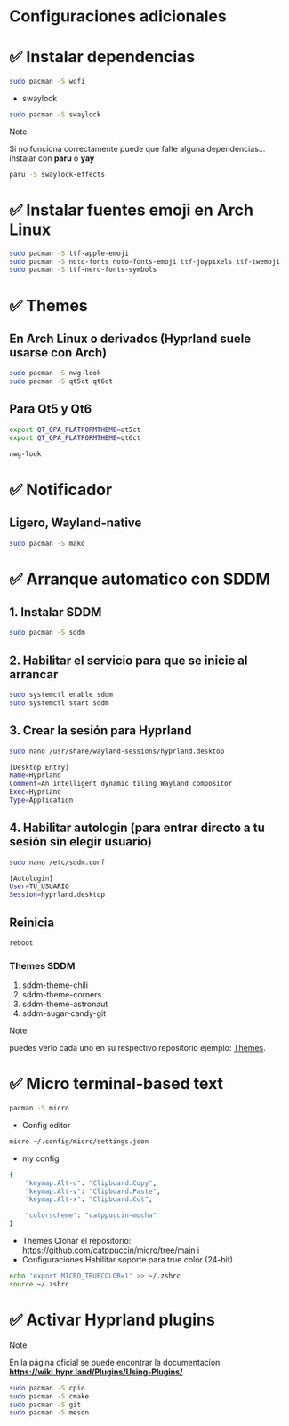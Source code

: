 # Configuraciones adicionales

# ✅ Instalar dependencias
```bash
sudo pacman -S wofi
```

- swaylock
```bash
sudo pacman -S swaylock
```

> [!note]
> Si no funciona correctamente puede que falte alguna dependencias... instalar con **paru** o **yay**
```bash
paru -S swaylock-effects
```


# ✅ Instalar fuentes emoji en Arch Linux
```bash
sudo pacman -S ttf-apple-emoji
sudo pacman -S noto-fonts noto-fonts-emoji ttf-joypixels ttf-twemoji
sudo pacman -S ttf-nerd-fonts-symbols
```

# ✅ Themes
## En Arch Linux o derivados (Hyprland suele usarse con Arch)
```bash
sudo pacman -S nwg-look
sudo pacman -S qt5ct qt6ct
```
## Para Qt5 y Qt6
```bash
export QT_QPA_PLATFORMTHEME=qt5ct
export QT_QPA_PLATFORMTHEME=qt6ct
```
```bash
nwg-look
```

# ✅ Notificador
## 	Ligero, Wayland-native
```bash
sudo pacman -S mako
```


# ✅ Arranque automatico con SDDM

## 1. Instalar SDDM
```bash
sudo pacman -S sddm
```
## 2. Habilitar el servicio para que se inicie al arrancar
```bash
sudo systemctl enable sddm
sudo systemctl start sddm
```
## 3. Crear la sesión para Hyprland
```bash
sudo nano /usr/share/wayland-sessions/hyprland.desktop
```
```bash
[Desktop Entry]
Name=Hyprland
Comment=An intelligent dynamic tiling Wayland compositor
Exec=Hyprland
Type=Application
```
## 4. Habilitar autologin (para entrar directo a tu sesión sin elegir usuario)
```bash
sudo nano /etc/sddm.conf
```
```bash
[Autologin]
User=TU_USUARIO
Session=hyprland.desktop
```

## Reinicia
```bash
reboot
```

### Themes SDDM
1. sddm-theme-chili
2. sddm-theme-corners
3. sddm-theme-astronaut
4. sddm-sugar-candy-git

> [!note]
> puedes verlo cada uno en su respectivo repositorio ejemplo: [Themes](https://github.com/catppuccin/sddm).

# ✅ Micro terminal-based text
```bash
pacman -S micro
```
- Config editor
```bash
micro ~/.config/micro/settings.json
```

- my config
```bash
{
    "keymap.Alt-c": "Clipboard.Copy",
    "keymap.Alt-v": "Clipboard.Paste",
    "keymap.Alt-x": "Clipboard.Cut",

    "colorscheme": "catppuccin-mocha"
}
```
- Themes
Clonar el repositorio:
 https://github.com/catppuccin/micro/tree/main
i
- Configuraciones
  Habilitar soporte para true color (24-bit)
```bash
echo 'export MICRO_TRUECOLOR=1' >> ~/.zshrc
source ~/.zshrc
```



# ✅ Activar Hyprland plugins
> [!note]
> En la página oficial se puede encontrar la documentacion **https://wiki.hypr.land/Plugins/Using-Plugins/**
```zsh
sudo pacman -S cpio
sudo pacman -S cmake
sudo pacman -S git
sudo pacman -S meson
```
